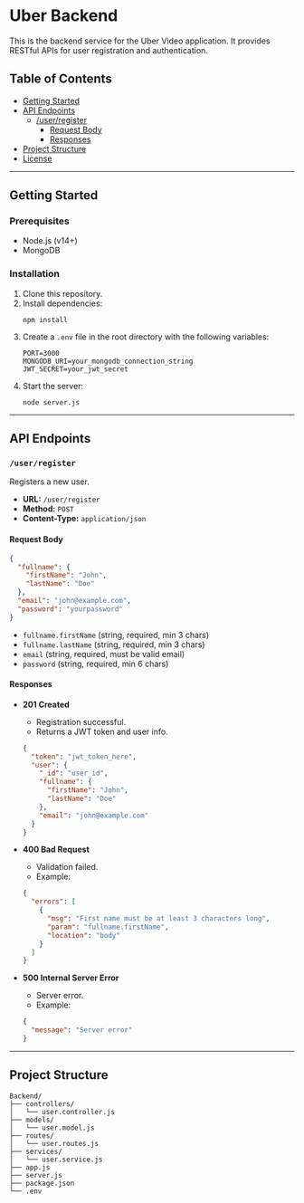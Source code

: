 # Uber Backend

This is the backend service for the Uber Video application. It provides RESTful APIs for user registration and authentication.

## Table of Contents

- [Getting Started](#getting-started)
- [API Endpoints](#api-endpoints)
  - [/user/register](#userregister)
    - [Request Body](#request-body)
    - [Responses](#responses)
- [Project Structure](#project-structure)
- [License](#license)

---

## Getting Started

### Prerequisites

- Node.js (v14+)
- MongoDB

### Installation

1. Clone this repository.
2. Install dependencies:
    ```
    npm install
    ```
3. Create a `.env` file in the root directory with the following variables:
    ```
    PORT=3000
    MONGODB_URI=your_mongodb_connection_string
    JWT_SECRET=your_jwt_secret
    ```
4. Start the server:
    ```
    node server.js
    ```

---

## API Endpoints

### `/user/register`

Registers a new user.

- **URL:** `/user/register`
- **Method:** `POST`
- **Content-Type:** `application/json`

#### Request Body

```json
{
  "fullname": {
    "firstName": "John",
    "lastName": "Doe"
  },
  "email": "john@example.com",
  "password": "yourpassword"
}
```

- `fullname.firstName` (string, required, min 3 chars)
- `fullname.lastName` (string, required, min 3 chars)
- `email` (string, required, must be valid email)
- `password` (string, required, min 6 chars)

#### Responses

- **201 Created**
  - Registration successful.
  - Returns a JWT token and user info.
  ```json
  {
    "token": "jwt_token_here",
    "user": {
      "_id": "user_id",
      "fullname": {
        "firstName": "John",
        "lastName": "Doe"
      },
      "email": "john@example.com"
    }
  }
  ```

- **400 Bad Request**
  - Validation failed.
  - Example:
  ```json
  {
    "errors": [
      {
        "msg": "First name must be at least 3 characters long",
        "param": "fullname.firstName",
        "location": "body"
      }
    ]
  }
  ```

- **500 Internal Server Error**
  - Server error.
  - Example:
  ```json
  {
    "message": "Server error"
  }
  ```

---

## Project Structure

```
Backend/
├── controllers/
│   └── user.controller.js
├── models/
│   └── user.model.js
├── routes/
│   └── user.routes.js
├── services/
│   └── user.service.js
├── app.js
├── server.js
├── package.json
└── .env